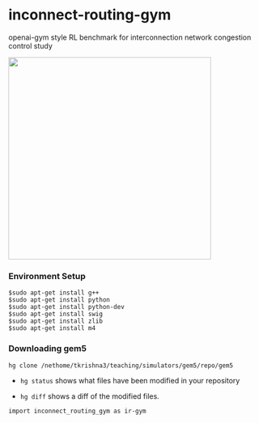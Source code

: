 # inconnect-routing-gym
openai-gym style RL benchmark for interconnection network congestion control study

<img src="https://github.com/huckiyang/inconnect-routing-gym/blob/master/icn.png" width="400">

### Environment Setup

```"shell"
$sudo apt-get install g++
$sudo apt-get install python
$sudo apt-get install python-dev
$sudo apt-get install swig
$sudo apt-get install zlib
$sudo apt-get install m4

```

### Downloading gem5

```
hg clone /nethome/tkrishna3/teaching/simulators/gem5/repo/gem5
```

- ``hg status`` shows what files have been modified in your repository

- ``hg diff`` shows a diff of the modified files.

```"python"
import inconnect_routing_gym as ir-gym

```

